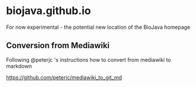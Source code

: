# biojava.github.io
For now experimental - the potential new location of the BioJava homepage

## Conversion from Mediawiki

Following @peterjc 's instructions how to convert from mediawiki to markdown

https://github.com/peterjc/mediawiki_to_git_md
